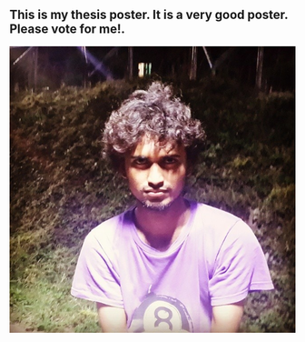 ## This is my thesis poster. It is a very good poster. Please vote for me!.

![Shibbir](/poster-images/image1.jpg)
